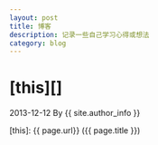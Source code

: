 ```yaml
---
layout: post
title: 博客
description: 记录一些自己学习心得或想法
category: blog
---
```


# [this][]
2013-12-12 By {{ site.author_info }}

[this]:    {{ page.url}}  ({{ page.title }})
